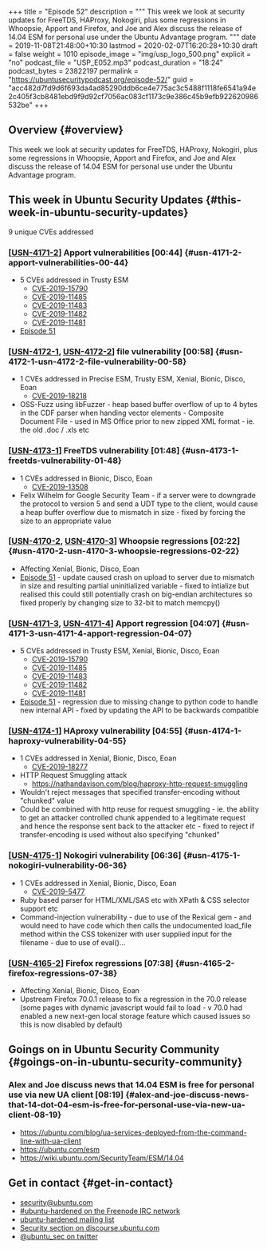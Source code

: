 +++
title = "Episode 52"
description = """
  This week we look at security updates for FreeTDS, HAProxy, Nokogiri, plus
  some regressions in Whoopsie, Apport and Firefox, and Joe and Alex discuss
  the release of 14.04 ESM for personal use under the Ubuntu Advantage
  program.
  """
date = 2019-11-08T21:48:00+10:30
lastmod = 2020-02-07T16:20:28+10:30
draft = false
weight = 1010
episode_image = "img/usp_logo_500.png"
explicit = "no"
podcast_file = "USP_E052.mp3"
podcast_duration = "18:24"
podcast_bytes = 23822197
permalink = "https://ubuntusecuritypodcast.org/episode-52/"
guid = "acc482d7fd9d6f693da4ad85290ddb6ce4e775ac3c5488f1118fe6541a94e2c405f3cb8481ebd9f9d92cf7056ac083cf1173c9e386c45b9efb922620986532be"
+++

## Overview {#overview}

This week we look at security updates for FreeTDS, HAProxy, Nokogiri, plus
some regressions in Whoopsie, Apport and Firefox, and Joe and Alex discuss
the release of 14.04 ESM for personal use under the Ubuntu Advantage
program.


## This week in Ubuntu Security Updates {#this-week-in-ubuntu-security-updates}

9 unique CVEs addressed


### [[USN-4171-2](https://usn.ubuntu.com/4171-2/)] Apport vulnerabilities [00:44] {#usn-4171-2-apport-vulnerabilities-00-44}

-   5 CVEs addressed in Trusty ESM
    -   [CVE-2019-15790](https://people.canonical.com/~ubuntu-security/cve/CVE-2019-15790) <!-- medium -->
    -   [CVE-2019-11485](https://people.canonical.com/~ubuntu-security/cve/CVE-2019-11485) <!-- medium -->
    -   [CVE-2019-11483](https://people.canonical.com/~ubuntu-security/cve/CVE-2019-11483) <!-- medium -->
    -   [CVE-2019-11482](https://people.canonical.com/~ubuntu-security/cve/CVE-2019-11482) <!-- medium -->
    -   [CVE-2019-11481](https://people.canonical.com/~ubuntu-security/cve/CVE-2019-11481) <!-- low -->
-   [Episode 51](https://ubuntusecuritypodcast.org/episode-51/)


### [[USN-4172-1](https://usn.ubuntu.com/4172-1/), [USN-4172-2](https://usn.ubuntu.com/4172-2/)] file vulnerability [00:58] {#usn-4172-1-usn-4172-2-file-vulnerability-00-58}

-   1 CVEs addressed in Precise ESM, Trusty ESM, Xenial, Bionic, Disco, Eoan
    -   [CVE-2019-18218](https://people.canonical.com/~ubuntu-security/cve/CVE-2019-18218) <!-- medium -->
-   OSS-Fuzz using libFuzzer - heap based buffer overflow of up to 4 bytes in
    the CDF parser when handing vector elements - Composite Document File -
    used in MS Office prior to new zipped XML format - ie. the old .doc /
    .xls etc


### [[USN-4173-1](https://usn.ubuntu.com/4173-1/)] FreeTDS vulnerability [01:48] {#usn-4173-1-freetds-vulnerability-01-48}

-   1 CVEs addressed in Bionic, Disco, Eoan
    -   [CVE-2019-13508](https://people.canonical.com/~ubuntu-security/cve/CVE-2019-13508) <!-- medium -->
-   Felix Wilhelm for Google Security Team - if a server were to downgrade
    the protocol to version 5 and send a UDT type to the client, would cause
    a heap buffer overflow due to mismatch in size - fixed by forcing the
    size to an appropriate value


### [[USN-4170-2](https://usn.ubuntu.com/4170-2/), [USN-4170-3](https://usn.ubuntu.com/4170-3/)] Whoopsie regressions [02:22] {#usn-4170-2-usn-4170-3-whoopsie-regressions-02-22}

-   Affecting Xenial, Bionic, Disco, Eoan
-   [Episode 51](https://ubuntusecuritypodcast.org/episode-51/) - update caused crash on upload to server due to mismatch in
    size and resulting partial uninitialized variable - fixed to intialize
    but realised this could still potentially crash on big-endian
    architectures so fixed properly by changing size to 32-bit to match
    memcpy()


### [[USN-4171-3](https://usn.ubuntu.com/4171-3/), [USN-4171-4](https://usn.ubuntu.com/4171-4/)] Apport regression [04:07] {#usn-4171-3-usn-4171-4-apport-regression-04-07}

-   5 CVEs addressed in Trusty ESM, Xenial, Bionic, Disco, Eoan
    -   [CVE-2019-15790](https://people.canonical.com/~ubuntu-security/cve/CVE-2019-15790) <!-- medium -->
    -   [CVE-2019-11485](https://people.canonical.com/~ubuntu-security/cve/CVE-2019-11485) <!-- medium -->
    -   [CVE-2019-11483](https://people.canonical.com/~ubuntu-security/cve/CVE-2019-11483) <!-- medium -->
    -   [CVE-2019-11482](https://people.canonical.com/~ubuntu-security/cve/CVE-2019-11482) <!-- medium -->
    -   [CVE-2019-11481](https://people.canonical.com/~ubuntu-security/cve/CVE-2019-11481) <!-- low -->
-   [Episode 51](https://ubuntusecuritypodcast.org/episode-51/) - regression due to missing change to python code to handle
    new internal API - fixed by updating the API to be backwards compatible


### [[USN-4174-1](https://usn.ubuntu.com/4174-1/)] HAproxy vulnerability [04:55] {#usn-4174-1-haproxy-vulnerability-04-55}

-   1 CVEs addressed in Xenial, Bionic, Disco, Eoan
    -   [CVE-2019-18277](https://people.canonical.com/~ubuntu-security/cve/CVE-2019-18277) <!-- medium -->
-   HTTP Request Smuggling attack
    -   <https://nathandavison.com/blog/haproxy-http-request-smuggling>
-   Wouldn't reject messages that specified transfer-encoding without
    "chunked" value
-   Could be combined with http reuse for request smuggling - ie. the ability
    to get an attacker controlled chunk appended to a legitimate request and
    hence the response sent back to the attacker etc - fixed to reject if
    transfer-encoding is used without also specifying "chunked"


### [[USN-4175-1](https://usn.ubuntu.com/4175-1/)] Nokogiri vulnerability [06:36] {#usn-4175-1-nokogiri-vulnerability-06-36}

-   1 CVEs addressed in Xenial, Bionic, Disco, Eoan
    -   [CVE-2019-5477](https://people.canonical.com/~ubuntu-security/cve/CVE-2019-5477) <!-- medium -->
-   Ruby based parser for HTML/XML/SAS etc with XPath & CSS selector support
    etc
-   Command-injection vulnerability - due to use of the Rexical gem - and
    would need to have code which then calls the undocumented load\_file
    method within the CSS tokenizer with user supplied input for the
    filename - due to use of eval()...


### [[USN-4165-2](https://usn.ubuntu.com/4165-2/)] Firefox regressions [07:38] {#usn-4165-2-firefox-regressions-07-38}

-   Affecting Xenial, Bionic, Disco, Eoan
-   Upstream Firefox 70.0.1 release to fix a regression in the 70.0 release
    (some pages with dynamic javascript would fail to load - v 70.0 had
    enabled a new next-gen local storage feature which caused issues so this
    is now disabled by default)


## Goings on in Ubuntu Security Community {#goings-on-in-ubuntu-security-community}


### Alex and Joe discuss news that 14.04 ESM is free for personal use via new UA client [08:19] {#alex-and-joe-discuss-news-that-14-dot-04-esm-is-free-for-personal-use-via-new-ua-client-08-19}

-   <https://ubuntu.com/blog/ua-services-deployed-from-the-command-line-with-ua-client>
-   <https://ubuntu.com/esm>
-   <https://wiki.ubuntu.com/SecurityTeam/ESM/14.04>


## Get in contact {#get-in-contact}

-   [security@ubuntu.com](mailto:security@ubuntu.com)
-   [#ubuntu-hardened on the Freenode IRC network](http://webchat.freenode.net/#ubuntu-hardened)
-   [ubuntu-hardened mailing list](https://lists.ubuntu.com/mailman/listinfo/ubuntu-hardened)
-   [Security section on discourse.ubuntu.com](https://discourse.ubuntu.com/c/security)
-   [@ubuntu\_sec on twitter](https://twitter.com/ubuntu%5Fsec)